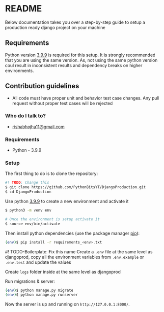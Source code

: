 # README #
Below documentation takes you over a step-by-step guide to setup a production ready django project on your machine

## Requirements

Python version [3.9.9](https://www.python.org/downloads/release/python-399/) is required for this setup. 
It is strongly recommended that you are using the same version. As, not using the same python version coul result in inconsistent results and dependency breaks on higher environments.


## Contribution guidelines ##

* All code must have proper unit and behavior test case changes. Any pull request without proper test cases will be rejected


### Who do I talk to? ###

* rishabhojha11@gmail.com
 

### Requirements

* Python - 3.9.9


### Setup

The first thing to do is to clone the repository:

```bash
#! TODO: Change this
$ git clone https://github.com/PythonBitsYT/DjangoProduction.git
$ cd DjangoProduction
```

Use python [3.9.9](https://www.python.org/downloads/release/python-399/) to create a new environment and activate it

```bash
$ python3 -m venv env

# Once the environment is setup activate it
$ source env/bin/activate
```

Then install python dependencies (use the package manager [pip](https://pip.pypa.io/en/stable/)):

```bash
(env)$ pip install -r requirements_<env>.txt
```
#! TODO-Boilerplate: Fix this name
Create a `.env` file at the same level as djangoprod, copy all the environment
variables from `.env.example` or `.env.test` and update the values


Create `logs` folder inside at the same level as djangoprod


Run migrations & server:
```bash
(env)$ python manage.py migrate
(env)$ python manage.py runserver
```


Now the server is up and running on `http://127.0.0.1:8000/`.
